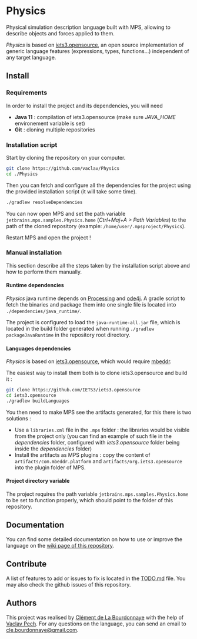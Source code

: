 # Physics

Physical simulation description language built with MPS, allowing to describe objects and forces applied to them.

_Physics_ is based on [iets3.opensource](https://github.com/IETS3/iets3.opensource), an open source implementation of generic language features (expressions, types, functions...) independent of any target language.

## Install

### Requirements
In order to install the project and its dependencies, you will need
- **Java 11** : compilation of iets3.opensource (make sure *JAVA_HOME* environement variable is set)
- **Git** : cloning multiple repositories

### Installation script
Start by cloning the repository on your computer.
```sh
git clone https://github.com/vaclav/Physics
cd ./Physics
```

Then you can fetch and configure all the dependencies for the project using the provided installation script (it will take some time).
```sh
./gradlew resolveDependencies
```

You can now open MPS and set the path variable `jetbrains.mps.samples.Physics.home` (*Ctrl+Maj+A > Path Variables*) to the path of the cloned repository (example: `/home/user/.mpsproject/Physics`).

Restart MPS and open the project !

### Manual installation
This section describe all the steps taken by the installation script above and how to perform them manually.

#### Runtime dependencies
_Physics_ java runtime depends on [Processing](https://processing.org/) and [ode4j](https://github.com/tzaeschke/ode4j). A gradle script to fetch the binaries and package them into one single file is located into `./dependencies/java_runtime/`.

The project is configured to load the `java-runtime-all.jar` file, which is located in the build folder generated when running `./gradlew packageJavaRuntime` in the repository root directory.

#### Languages dependencies
_Physics_ is based on [iets3.opensource](https://github.com/IETS3/iets3.opensource), which would require [mbeddr](http://mbeddr.com/).

The easiest way to install them both is to clone iets3.opensource and build it :
```sh
git clone https://github.com/IETS3/iets3.opensource
cd iets3.opensource
./gradlew buildLanguages
```

You then need to make MPS see the artifacts generated, for this there is two solutions :
- Use a `libraries.xml` file in the `.mps` folder : the libraries would be visible from the project only (you can find an example of such file in the *dependencies* folder, configured with *iets3.opensource* folder being inside the *dependencies* folder)
- Install the artifacts as MPS plugins : copy the content of `artifacts/com.mbeddr.platform` and `artifacts/org.iets3.opensource` into the plugin folder of MPS.

#### Project directory variable
The project requires the path variable `jetbrains.mps.samples.Physics.home` to be set to function properly, which should point to the folder of this repository.

## Documentation
You can find some detailed documentation on how to use or improve the language on the [wiki page of this repository](https://github.com/vaclav/Physics/wiki).

## Contribute

A list of features to add or issues to fix is located in the [TODO.md](./TODO.md) file. You may also check the github issues of this repository.

## Authors

This project was realised by [Clément de La Bourdonnaye](https://github.com/banilaste) with the help of [Vaclav Pech](https://github.com/vaclav). For any questions on the language, you can send an email to [cle.bourdonnaye@gmail.com](mailto:cle.bourdonnaye@gmail.com).
